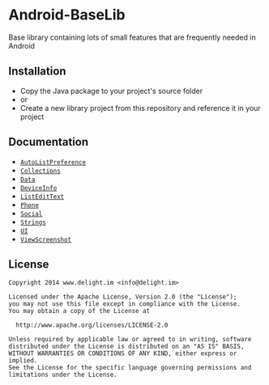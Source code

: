 # Android-BaseLib

Base library containing lots of small features that are frequently needed in Android

## Installation

 * Copy the Java package to your project's source folder
 * or
 * Create a new library project from this repository and reference it in your project

## Documentation

 * [`AutoListPreference`](docs/AutoListPreference.md)
 * [`Collections`](docs/Collections.md)
 * [`Data`](docs/Data.md)
 * [`DeviceInfo`](docs/DeviceInfo.md)
 * [`ListEditText`](docs/ListEditText.md)
 * [`Phone`](docs/Phone.md)
 * [`Social`](docs/Social.md)
 * [`Strings`](docs/Strings.md)
 * [`UI`](docs/UI.md)
 * [`ViewScreenshot`](docs/ViewScreenshot.md)

## License

```
Copyright 2014 www.delight.im <info@delight.im>

Licensed under the Apache License, Version 2.0 (the "License");
you may not use this file except in compliance with the License.
You may obtain a copy of the License at

  http://www.apache.org/licenses/LICENSE-2.0

Unless required by applicable law or agreed to in writing, software
distributed under the License is distributed on an "AS IS" BASIS,
WITHOUT WARRANTIES OR CONDITIONS OF ANY KIND, either express or implied.
See the License for the specific language governing permissions and
limitations under the License.
```